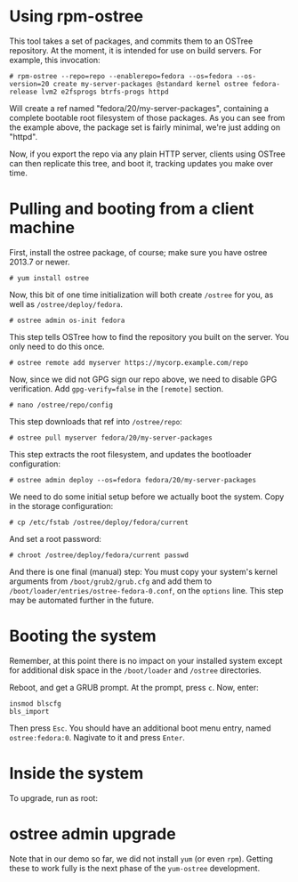 Using rpm-ostree
================

This tool takes a set of packages, and commits them to an OSTree
repository.  At the moment, it is intended for use on build servers.
For example, this invocation:

	# rpm-ostree --repo=repo --enablerepo=fedora --os=fedora --os-version=20 create my-server-packages @standard kernel ostree fedora-release lvm2 e2fsprogs btrfs-progs httpd

Will create a ref named "fedora/20/my-server-packages", containing a
complete bootable root filesystem of those packages.  As you can see
from the example above, the package set is fairly minimal, we're just
adding on "httpd".

Now, if you export the repo via any plain HTTP server, clients using
OSTree can then replicate this tree, and boot it, tracking updates you
make over time.

Pulling and booting from a client machine
=========================================

First, install the ostree package, of course; make sure you have
ostree 2013.7 or newer.

	# yum install ostree

Now, this bit of one time initialization will both
create `/ostree` for you, as well as `/ostree/deploy/fedora`.

	# ostree admin os-init fedora

This step tells OSTree how to find the repository you built on
the server.  You only need to do this once.

	# ostree remote add myserver https://mycorp.example.com/repo

Now, since we did not GPG sign our repo above, we need to disable GPG
verification.  Add `gpg-verify=false` in the `[remote]` section.

	# nano /ostree/repo/config

This step downloads that ref into `/ostree/repo`:

	# ostree pull myserver fedora/20/my-server-packages

This step extracts the root filesystem, and updates the bootloader
configuration:

	# ostree admin deploy --os=fedora fedora/20/my-server-packages

We need to do some initial setup before we actually boot the system.
Copy in the storage configuration:

	# cp /etc/fstab /ostree/deploy/fedora/current

And set a root password:

	# chroot /ostree/deploy/fedora/current passwd

And there is one final (manual) step: You must copy your system's
kernel arguments from `/boot/grub2/grub.cfg` and add them to
`/boot/loader/entries/ostree-fedora-0.conf`, on the `options`
line. This step may be automated further in the future.

Booting the system
==================

Remember, at this point there is no impact on your installed system
except for additional disk space in the `/boot/loader` and `/ostree`
directories.

Reboot, and get a GRUB prompt.  At the prompt, press `c`.  Now, enter:

	insmod blscfg
	bls_import

Then press `Esc`.  You should have an additional boot menu entry,
named `ostree:fedora:0`.  Nagivate to it and press `Enter`.


Inside the system
=================

To upgrade, run as root:

# ostree admin upgrade

Note that in our demo so far, we did not install `yum` (or even
`rpm`).  Getting these to work fully is the next phase of the
`yum-ostree` development.

